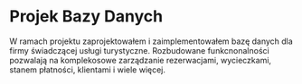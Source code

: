 # Projek Bazy Danych

W ramach projektu zaprojektowałem i zaimplementowałem bazę danych dla firmy świadczącej usługi turystyczne. Rozbudowane funkcnonalności pozwalają na komplekosowe zarządzanie rezerwacjami, wycieczkami, stanem płatności, klientami i wiele więcej.
